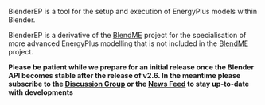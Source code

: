 BlenderEP is a tool for the setup and execution of EnergyPlus models within Blender.

BlenderEP is a derivative of the [BlendME](https://sites.google.com/site/opendesignsolutions/blendme) project for the specialisation of more advanced EnergyPlus modelling that is not included in the [BlendME](https://sites.google.com/site/opendesignsolutions/blendme) project.

**Please be patient while we prepare for an initial release once the Blender API becomes stable after the release of v2.6.  In the meantime please subscribe to the [Discussion Group](http://groups.google.com/group/blendme) or the [News Feed](https://sites.google.com/site/opendesignsolutions/news) to stay up-to-date with developments**